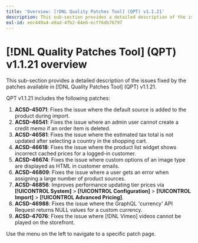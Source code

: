 ```yaml
---
title: 'Overview: [!DNL Quality Patches Tool] (QPT) v1.1.21'
description: This sub-section provides a detailed description of the issues fixed by the patches available in [!DNL Quality Patches Tool] (QPT) v1.1.21.
exl-id: eec449a4-a9ad-4fb2-84e6-ecff6db76797
---
```

# [!DNL Quality Patches Tool] (QPT) v1.1.21 overview

This sub-section provides a detailed description of the issues fixed by the patches available in [!DNL Quality Patches Tool] (QPT) v1.1.21.

QPT v1.1.21 includes the following patches:

1. **ACSD-45071**: Fixes the issue where the default source is added to the product during import.
1. **ACSD-46541**: Fixes the issue where an admin user cannot create a credit memo if an order item is deleted.
1. **ACSD-46581**: Fixes the issue where the estimated tax total is not updated after selecting a country in the shopping cart.
1. **ACSD-46618**: Fixes the issue where the product list widget shows incorrect cached prices for a logged-in customer.
1. **ACSD-46674**: Fixes the issue where custom options of an image type are displayed as HTML in customer emails.
1. **ACSD-46809**: Fixes the issue where a user gets an error when assigning a large number of product sources.
1. **ACSD-46856**: Improves performance updating tier prices via **[!UICONTROL System]** > **[!UICONTROL Configuration]** > **[!UICONTROL Import]** > **[!UICONTROL Advanced Pricing]**.
1. **ACSD-46988**: Fixes the issue where the GraphQL 'currency' API Request returns NULL values for a custom currency.
1. **ACSD-47076**:  Fixes the issue where [!DNL Vimeo] videos cannot be played on the storefront.

Use the menu on the left to navigate to a specific patch page.

